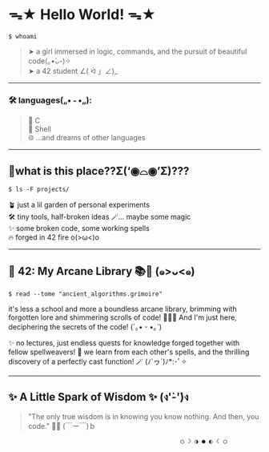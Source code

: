 <!--
  (ﾉ◕ヮ◕)ﾉ*:･ﾟ✧
     compiling brain.c
     please stand by...
-->

# ᯓ★ Hello World! ᯓ★
```
$ whoami
```
> ➤ a girl immersed in logic, commands, and the pursuit of beautiful code(｡•̀ᴗ-)✧    
> ➤ a 42 student ∠( ᐛ 」∠)_
---

### 🛠 languages(„• ֊ •„):   
>🌊 C    
>🐚 Shell   
>🌐 ...and dreams of other languages

---

## 🌌what is this place??Σ(‘◉⌓◉’Σ)???
```
$ ls -F projects/
```
🪴 just a lil garden of personal experiments    
🛠️ tiny tools, half-broken ideas
🪄... maybe some magic  
✨ some broken code, some working spells  
🔥 forged in 42 fire o(>ω<)o

---

## 🌠 42: My Arcane Library 📚🔮 (๑>ᴗ<๑)
```
$ read --tome "ancient_algorithms.grimoire" 
```

it's less a school and more a boundless arcane library,
brimming with forgotten lore and shimmering scrolls of code! 📜✨🌌
And I'm just here, deciphering the secrets of the code! (´｡• ᵕ •｡`)

✨ no lectures, just endless quests for knowledge forged together with fellow spellweavers! 🔮 we learn from each other's spells, and the thrilling discovery of a perfectly cast function! 🪄 (ﾉ´ヮ´)ﾉ*:･ﾟ✧

---

## ✨ A Little Spark of Wisdom ✨ (ง'̀-'́)ง

>"The only true wisdom is in knowing you know nothing. And then, you code." 🧠💫 (￣ー￣)ｂ


<!--
## 🪐 coming soon...

* 🔗 portfolio \[*to be conjured*]
* 🧃linkedin \[*pending identity synthesis*]

---
-->
                                                    ◯ ☽ ◑ ● ◐ ☾ ◯
